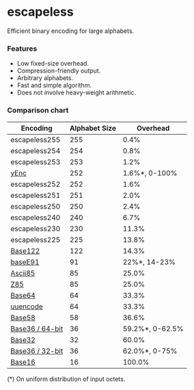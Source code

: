 # escapeless
Efficient binary encoding for large alphabets.

### Features

* Low fixed-size overhead.
* Compression-friendly output.
* Arbitrary alphabets.
* Fast and simple algorithm.
* Does not involve heavy-weight arithmetic.


### Comparison chart

| Encoding         | Alphabet Size | Overhead |
| ---------------- | ------------- | -------- |
| escapeless255    | 255           |     0.4% |
| escapeless254    | 254           |     0.8% |
| escapeless253    | 253           |     1.2% |
| [yEnc](http://www.yenc.org/yenc-draft.1.3.txt)          | 252 | 1.6%*, 0-100% |
| escapeless252    | 252           |     1.6% |
| escapeless251    | 251           |     2.0% |
| escapeless250    | 250           |     2.4% |
| escapeless240    | 240           |     6.7% |
| escapeless230    | 230           |    11.3% |
| escapeless225    | 225           |    13.8% |
| [Base122](http://blog.kevinalbs.com/base122)            | 122 | 14.3% |
| [baseE91](http://base91.sourceforge.net/)               |  91 | 22%*, 14-23% |
| [Ascii85](https://en.wikipedia.org/wiki/Ascii85)        |  85 | 25.0% |
| [Z85](https://rfc.zeromq.org/spec:32/Z85/)              |  85 | 25.0% |
| [Base64](https://en.wikipedia.org/wiki/Base16)          |  64 | 33.3% |
| [uuencode](https://en.wikipedia.org/wiki/Uuencoding)    |  64 | 33.3% |
| [Base58](https://en.wikipedia.org/wiki/Base58)          |  58 | 36.6% |
| [Base36 / 64-bit](https://en.wikipedia.org/wiki/Base36) |  36 | 59.2%*, 0-62.5% |
| [Base32](https://en.wikipedia.org/wiki/Base32)          |  32 | 60.0% |
| [Base36 / 32-bit](https://en.wikipedia.org/wiki/Base36) |  36 | 62.0%*, 0-75% |
| [Base16](https://en.wikipedia.org/wiki/Base16)          |  16 | 100.0% |

(*) On uniform distribution of input octets.
